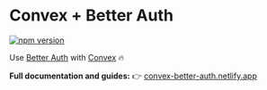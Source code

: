 # Convex + Better Auth

[![npm version](https://badge.fury.io/js/@erquhart%2Fconvex-better-auth.svg)](https://badge.fury.io/js/@erquhart/convex-better-auth)

<!-- START: Include on https://convex.dev/components -->

Use [Better Auth](https://better-auth.com) with [Convex](https://www.convex.dev) 🔥

**Full documentation and guides:**
👉 [convex-better-auth.netlify.app](https://convex-better-auth.netlify.app)

<!-- END: Include on https://convex.dev/components -->
